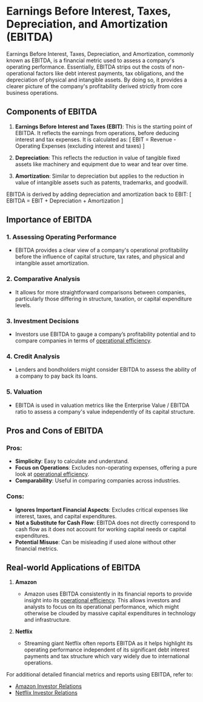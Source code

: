 # Earnings Before Interest, Taxes, Depreciation, and Amortization (EBITDA)

Earnings Before Interest, Taxes, Depreciation, and Amortization, commonly known as EBITDA, is a financial metric used to assess a company's operating performance. Essentially, EBITDA strips out the costs of non-operational factors like debt interest payments, tax obligations, and the depreciation of physical and intangible assets. By doing so, it provides a clearer picture of the company's profitability derived strictly from core business operations.

## Components of EBITDA

1. **Earnings Before Interest and Taxes (EBIT)**: This is the starting point of EBITDA. It reflects the earnings from operations, before deducing interest and tax expenses. It is calculated as:
   \[
   EBIT = Revenue - Operating Expenses (excluding interest and taxes)
   \]

2. **Depreciation**: This reflects the reduction in value of tangible fixed assets like machinery and equipment due to wear and tear over time.

3. **Amortization**: Similar to depreciation but applies to the reduction in value of intangible assets such as patents, trademarks, and goodwill.

EBITDA is derived by adding depreciation and amortization back to EBIT:
\[
EBITDA = EBIT + Depreciation + Amortization
\]

## Importance of EBITDA

### 1. **Assessing Operating Performance**
   - EBITDA provides a clear view of a company's operational profitability before the influence of capital structure, tax rates, and physical and intangible asset amortization.
   
### 2. **Comparative Analysis**
   - It allows for more straightforward comparisons between companies, particularly those differing in structure, taxation, or capital expenditure levels.

### 3. **Investment Decisions**
   - Investors use EBITDA to gauge a company’s profitability potential and to compare companies in terms of [operational efficiency](../o/operational_efficiency_in_trading.md).

### 4. **Credit Analysis**
   - Lenders and bondholders might consider EBITDA to assess the ability of a company to pay back its loans.

### 5. **Valuation**
   - EBITDA is used in valuation metrics like the Enterprise Value / EBITDA ratio to assess a company's value independently of its capital structure.

## Pros and Cons of EBITDA

### Pros:
   - **Simplicity**: Easy to calculate and understand.
   - **Focus on Operations**: Excludes non-operating expenses, offering a pure look at [operational efficiency](../o/operational_efficiency_in_trading.md).
   - **Comparability**: Useful in comparing companies across industries.

### Cons:
   - **Ignores Important Financial Aspects**: Excludes critical expenses like interest, taxes, and capital expenditures.
   - **Not a Substitute for Cash Flow**: EBITDA does not directly correspond to cash flow as it does not account for working capital needs or capital expenditures.
   - **Potential Misuse**: Can be misleading if used alone without other financial metrics.

## Real-world Applications of EBITDA

1. **Amazon**
   - Amazon uses EBITDA consistently in its financial reports to provide insight into its [operational efficiency](../o/operational_efficiency_in_trading.md). This allows investors and analysts to focus on its operational performance, which might otherwise be clouded by massive capital expenditures in technology and infrastructure.

2. **Netflix**
   - Streaming giant Netflix often reports EBITDA as it helps highlight its operating performance independent of its significant debt interest payments and tax structure which vary widely due to international operations.

For additional detailed financial metrics and reports using EBITDA, refer to:
- [Amazon Investor Relations](https://www.amazon.com/ir)
- [Netflix Investor Relations](https://ir.netflix.net)
